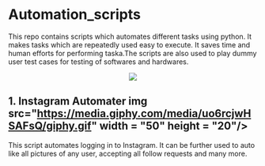 # Automation_scripts

This repo contains scripts which automates different tasks using python. It makes tasks which are repeatedly used easy to execute. It saves time and human efforts for performing taska.The scripts are also used to play dummy user test cases for testing of softwares and hardwares.

<p align="center">
<img src="https://media.giphy.com/media/IwTWTsUzmIicM/giphy.gif" align= "center"/>
</p>

## 1. Instagram Automater img src="https://media.giphy.com/media/uo6rcjwHSAFsQ/giphy.gif" width = "50" height = "20"/>
This script automates logging in to Instagram. It can be further used to auto like all pictures of any user, accepting all follow requests and many more. 
